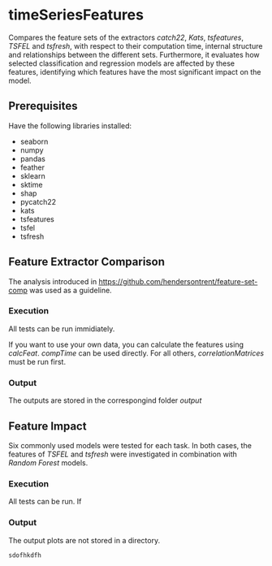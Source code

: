 # timeSeriesFeatures

Compares the feature sets of the extractors _catch22_, _Kats_, _tsfeatures_, _TSFEL_ and _tsfresh_, with respect to their computation time, internal structure and relationships between the different sets.
Furthermore, it evaluates how selected classification and regression models are affected by these features, identifying which features have the most significant impact on the model.





## Prerequisites

Have the following libraries installed:

- seaborn
- numpy
- pandas
- feather
- sklearn
- sktime
- shap
- pycatch22
- kats
- tsfeatures
- tsfel
- tsfresh


## Feature Extractor Comparison

The analysis introduced in https://github.com/hendersontrent/feature-set-comp was used as a guideline.

### Execution
All tests can be run immidiately.


If you want to use your own data, you can calculate the features using _calcFeat_. 
_compTime_ can be used directly. For all others, _correlationMatrices_ must be run first.

### Output

The outputs are stored in the correspongind folder _output_


## Feature Impact

Six commonly used models were tested for each task.
In both cases, the features of _TSFEL_ and _tsfresh_ were investigated in combination with _Random Forest_ models.

### Execution

All tests can be run. If 

### Output

The output plots are not stored in a directory.


```
sdofhkdfh
```
